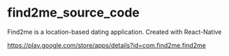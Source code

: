 # find2me_source_code
 Find2me is a location-based dating application. Created with React-Native
 
 https://play.google.com/store/apps/details?id=com.find2me.find2me
